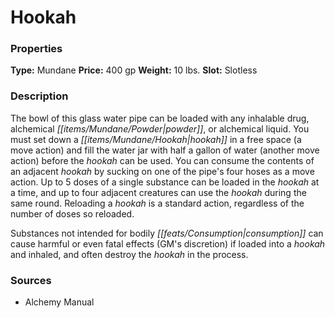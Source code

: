﻿---
Title: "Hookah"
Type: "Mundane"
Price: "400 gp"
Weight: "10 lbs."
Slot: "Slotless"
Description: |
  "The bowl of this glass water pipe can be loaded with any inhalable drug, alchemical powder, or alchemical liquid. You must set down a hookah in a free space (a move action) and fill the water jar with half a gallon of water (another move action) before the hookah can be used. You can consume the contents of an adjacent hookah by sucking on one of the pipe's four hoses as a move action. Up to 5 doses of a single substance can be loaded in the hookah at a time, and up to four adjacent creatures can use the hookah during the same round. Reloading a hookah is a standard action, regardless of the number of doses so reloaded.
  Substances not intended for bodily consumption can cause harmful or even fatal effects (GM's discretion) if loaded into a hookah and inhaled, and often destroy the hookah in the process."
Sources: "['Alchemy Manual']"
---

# Hookah

### Properties

**Type:** Mundane **Price:** 400 gp **Weight:** 10 lbs. **Slot:** Slotless

### Description

The bowl of this glass water pipe can be loaded with any inhalable drug, alchemical _[[items/Mundane/Powder|powder]]_, or alchemical liquid. You must set down a _[[items/Mundane/Hookah|hookah]]_ in a free space (a move action) and fill the water jar with half a gallon of water (another move action) before the _hookah_ can be used. You can consume the contents of an adjacent _hookah_ by sucking on one of the pipe's four hoses as a move action. Up to 5 doses of a single substance can be loaded in the _hookah_ at a time, and up to four adjacent creatures can use the _hookah_ during the same round. Reloading a _hookah_ is a standard action, regardless of the number of doses so reloaded.

Substances not intended for bodily _[[feats/Consumption|consumption]]_ can cause harmful or even fatal effects (GM's discretion) if loaded into a _hookah_ and inhaled, and often destroy the _hookah_ in the process.

### Sources

* Alchemy Manual
